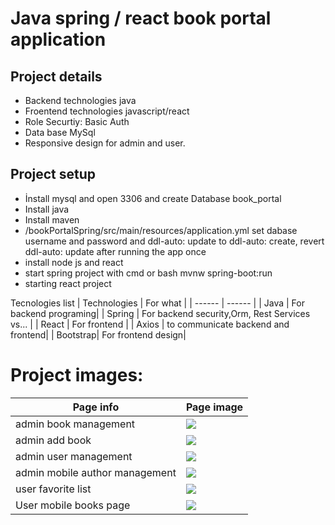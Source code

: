 # Java spring / react book portal application
## Project details
- Backend technologies java
- Froentend technologies javascript/react
- Role Securtiy: Basic Auth
- Data base MySql
- Responsive design for admin and user.


## Project setup
- İnstall mysql and open 3306 and create Database book_portal
- Install java
- Install maven 
- /bookPortalSpring/src/main/resources/application.yml set dabase username and password and ddl-auto: update to ddl-auto: create, revert ddl-auto: update after running the app once
- install node js and react
- start spring project with cmd or bash mvnw spring-boot:run
- starting react project


Tecnologies list
| Technologies | For what |
| ------ | ------ |
| Java | For backend programing|
| Spring  | For backend security,Orm, Rest Services vs... |
| React | For frontend |
| Axios | to communicate backend and frontend|
| Bootstrap| For frontend design|

# Project images:
|Page info|Page image|
|---|----|
|admin book management |![](https://i.ibb.co/4s1mdYD/admin-books-management.png)|
|admin add book |![](https://i.ibb.co/LxNkzcP/admin-add-book.png)|
|admin user management |![](https://i.ibb.co/D9qzLGp/admin-author-management.png)|
|admin mobile author management |![](https://i.ibb.co/gj7kpqM/admin-mobile-book-management.png)|
|user favorite list |![](https://i.ibb.co/d46dF2z/user-favorite-list.png)|
|User mobile books page|![](https://i.ibb.co/C5hwrHn/user-mobile-book.png)|
